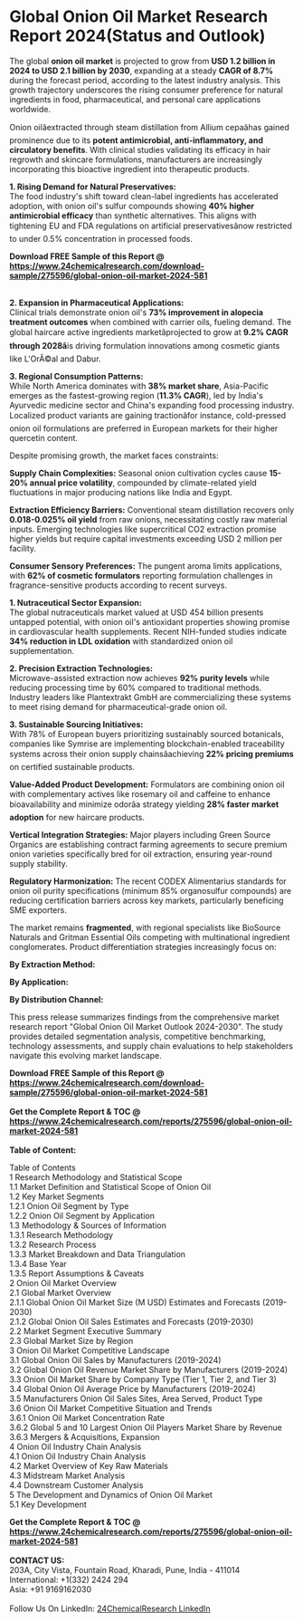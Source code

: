 <h1>Global Onion Oil Market Research Report 2024(Status and Outlook)</h1><p>The global <strong>onion oil market</strong> is projected to grow from <strong>USD 1.2 billion in 2024 to USD 2.1 billion by 2030</strong>, expanding at a steady <strong>CAGR of 8.7%</strong> during the forecast period, according to the latest industry analysis. This growth trajectory underscores the rising consumer preference for natural ingredients in food, pharmaceutical, and personal care applications worldwide.</p><p>Onion oilâextracted through steam distillation from Allium cepaâhas gained prominence due to its <strong>potent antimicrobial, anti-inflammatory, and circulatory benefits</strong>. With clinical studies validating its efficacy in hair regrowth and skincare formulations, manufacturers are increasingly incorporating this bioactive ingredient into therapeutic products.</p><p><strong>1. Rising Demand for Natural Preservatives:</strong><br>
The food industry's shift toward clean-label ingredients has accelerated adoption, with onion oil's sulfur compounds showing <strong>40% higher antimicrobial efficacy</strong> than synthetic alternatives. This aligns with tightening EU and FDA regulations on artificial preservativesânow restricted to under 0.5% concentration in processed foods.</p><div><b>Download FREE Sample of this Report @ 
            <a href="https://www.24chemicalresearch.com/download-sample/275596/global-onion-oil-market-2024-581">
            https://www.24chemicalresearch.com/download-sample/275596/global-onion-oil-market-2024-581</a></b></div><br><p><strong>2. Expansion in Pharmaceutical Applications:</strong><br>
Clinical trials demonstrate onion oil's <strong>73% improvement in alopecia treatment outcomes</strong> when combined with carrier oils, fueling demand. The global haircare active ingredients marketâprojected to grow at <strong>9.2% CAGR through 2028â</strong>is driving formulation innovations among cosmetic giants like L'OrÃ©al and Dabur.</p><p><strong>3. Regional Consumption Patterns:</strong><br>
While North America dominates with <strong>38% market share</strong>, Asia-Pacific emerges as the fastest-growing region (<strong>11.3% CAGR</strong>), led by India's Ayurvedic medicine sector and China's expanding food processing industry. Localized product variants are gaining tractionâfor instance, cold-pressed onion oil formulations are preferred in European markets for their higher quercetin content.</p><p>Despite promising growth, the market faces constraints:</p><p><strong>Supply Chain Complexities:</strong> Seasonal onion cultivation cycles cause <strong>15-20% annual price volatility</strong>, compounded by climate-related yield fluctuations in major producing nations like India and Egypt.</p><p><strong>Extraction Efficiency Barriers:</strong> Conventional steam distillation recovers only <strong>0.018-0.025% oil yield</strong> from raw onions, necessitating costly raw material inputs. Emerging technologies like supercritical CO2 extraction promise higher yields but require capital investments exceeding USD 2 million per facility.</p><p><strong>Consumer Sensory Preferences:</strong> The pungent aroma limits applications, with <strong>62% of cosmetic formulators</strong> reporting formulation challenges in fragrance-sensitive products according to recent surveys.</p><p><strong>1. Nutraceutical Sector Expansion:</strong><br>
The global nutraceuticals market valued at USD 454 billion presents untapped potential, with onion oil's antioxidant properties showing promise in cardiovascular health supplements. Recent NIH-funded studies indicate <strong>34% reduction in LDL oxidation</strong> with standardized onion oil supplementation.</p><p><strong>2. Precision Extraction Technologies:</strong><br>
Microwave-assisted extraction now achieves <strong>92% purity levels</strong> while reducing processing time by 60% compared to traditional methods. Industry leaders like Plantextrakt GmbH are commercializing these systems to meet rising demand for pharmaceutical-grade onion oil.</p><p><strong>3. Sustainable Sourcing Initiatives:</strong><br>
With 78% of European buyers prioritizing sustainably sourced botanicals, companies like Symrise are implementing blockchain-enabled traceability systems across their onion supply chainsâachieving <strong>22% pricing premiums</strong> on certified sustainable products.</p><p><strong>Value-Added Product Development:</strong> Formulators are combining onion oil with complementary actives like rosemary oil and caffeine to enhance bioavailability and minimize odorâa strategy yielding <strong>28% faster market adoption</strong> for new haircare products.</p><p><strong>Vertical Integration Strategies:</strong> Major players including Green Source Organics are establishing contract farming agreements to secure premium onion varieties specifically bred for oil extraction, ensuring year-round supply stability.</p><p><strong>Regulatory Harmonization:</strong> The recent CODEX Alimentarius standards for onion oil purity specifications (minimum 85% organosulfur compounds) are reducing certification barriers across key markets, particularly beneficing SME exporters.</p><p>The market remains <strong>fragmented</strong>, with regional specialists like BioSource Naturals and Gritman Essential Oils competing with multinational ingredient conglomerates. Product differentiation strategies increasingly focus on:</p><p><strong>By Extraction Method:</strong></p><p><strong>By Application:</strong></p><p><strong>By Distribution Channel:</strong></p><p>This press release summarizes findings from the comprehensive market research report "Global Onion Oil Market Outlook 2024-2030". The study provides detailed segmentation analysis, competitive benchmarking, technology assessments, and supply chain evaluations to help stakeholders navigate this evolving market landscape.</p><div><b>Download FREE Sample of this Report @ 
            <a href="https://www.24chemicalresearch.com/download-sample/275596/global-onion-oil-market-2024-581">
            https://www.24chemicalresearch.com/download-sample/275596/global-onion-oil-market-2024-581</a></b></div><br><div><b>Get the Complete Report & TOC @ 
            <a href="https://www.24chemicalresearch.com/reports/275596/global-onion-oil-market-2024-581">
            https://www.24chemicalresearch.com/reports/275596/global-onion-oil-market-2024-581</a></b></div><br>
            <b>Table of Content:</b><p>Table of Contents<br />
1 Research Methodology and Statistical Scope<br />
1.1 Market Definition and Statistical Scope of Onion Oil<br />
1.2 Key Market Segments<br />
1.2.1 Onion Oil Segment by Type<br />
1.2.2 Onion Oil Segment by Application<br />
1.3 Methodology & Sources of Information<br />
1.3.1 Research Methodology<br />
1.3.2 Research Process<br />
1.3.3 Market Breakdown and Data Triangulation<br />
1.3.4 Base Year<br />
1.3.5 Report Assumptions & Caveats<br />
2 Onion Oil Market Overview<br />
2.1 Global Market Overview<br />
2.1.1 Global Onion Oil Market Size (M USD) Estimates and Forecasts (2019-2030)<br />
2.1.2 Global Onion Oil Sales Estimates and Forecasts (2019-2030)<br />
2.2 Market Segment Executive Summary<br />
2.3 Global Market Size by Region<br />
3 Onion Oil Market Competitive Landscape<br />
3.1 Global Onion Oil Sales by Manufacturers (2019-2024)<br />
3.2 Global Onion Oil Revenue Market Share by Manufacturers (2019-2024)<br />
3.3 Onion Oil Market Share by Company Type (Tier 1, Tier 2, and Tier 3)<br />
3.4 Global Onion Oil Average Price by Manufacturers (2019-2024)<br />
3.5 Manufacturers Onion Oil Sales Sites, Area Served, Product Type<br />
3.6 Onion Oil Market Competitive Situation and Trends<br />
3.6.1 Onion Oil Market Concentration Rate<br />
3.6.2 Global 5 and 10 Largest Onion Oil Players Market Share by Revenue<br />
3.6.3 Mergers & Acquisitions, Expansion<br />
4 Onion Oil Industry Chain Analysis<br />
4.1 Onion Oil Industry Chain Analysis<br />
4.2 Market Overview of Key Raw Materials<br />
4.3 Midstream Market Analysis<br />
4.4 Downstream Customer Analysis<br />
5 The Development and Dynamics of Onion Oil Market <br />
5.1 Key Development</p><div><b>Get the Complete Report & TOC @ 
            <a href="https://www.24chemicalresearch.com/reports/275596/global-onion-oil-market-2024-581">
            https://www.24chemicalresearch.com/reports/275596/global-onion-oil-market-2024-581</a></b></div><br><b>CONTACT US:</b><br>
            203A, City Vista, Fountain Road, Kharadi, Pune, India - 411014<br>
            International: +1(332) 2424 294<br>
            Asia: +91 9169162030 <br><br>
            Follow Us On LinkedIn: <a href="https://www.linkedin.com/company/24chemicalresearch/">24ChemicalResearch LinkedIn</a>